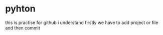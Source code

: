 # pyhton
this is practise for github
i understand firstly we have to add project or file and then commit
